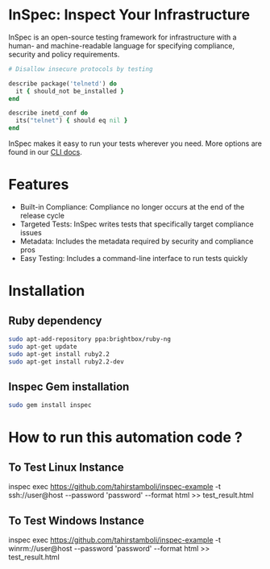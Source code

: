 # InSpec: Inspect Your Infrastructure

InSpec is an open-source testing framework for infrastructure with a human- and machine-readable language for specifying compliance, security and policy requirements.

```ruby
# Disallow insecure protocols by testing

describe package('telnetd') do
  it { should_not be_installed }
end

describe inetd_conf do
  its("telnet") { should eq nil }
end
```
InSpec makes it easy to run your tests wherever you need. More options are found in our [CLI docs](https://www.inspec.io/docs/reference/cli/).


# Features

- Built-in Compliance: Compliance no longer occurs at the end of the release cycle
- Targeted Tests: InSpec writes tests that specifically target compliance issues
- Metadata: Includes the metadata required by security and compliance pros
- Easy Testing: Includes a command-line interface to run tests quickly

# Installation

## Ruby dependency
```bash
sudo apt-add-repository ppa:brightbox/ruby-ng
sudo apt-get update
sudo apt-get install ruby2.2
sudo apt-get install ruby2.2-dev
```
## Inspec Gem installation
```bash
sudo gem install inspec
```


# How to run this automation code ?

## To Test Linux Instance

inspec exec https://github.com/tahirstamboli/inspec-example -t ssh://user@host --password 'password' --format html >> test_result.html

## To Test Windows Instance

inspec exec https://github.com/tahirstamboli/inspec-example -t winrm://user@host --password 'password' --format html >> test_result.html
